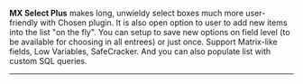 <p class="lead">
	<b>MX Select Plus</b> makes long, unwieldy select boxes much more user-friendly with Chosen plugin. It is also open option to user to add new items into the list "on the fly". You can setup to save new options on field level (to be available for choosing in all entrees) or just once.  Support Matrix-like fields, Low Variables, SafeCracker.  And you can also populate list with custom SQL queries.
</p>

<hr/>
